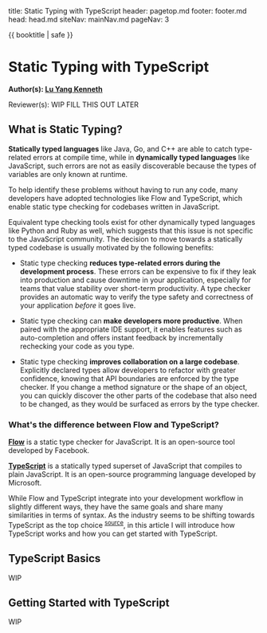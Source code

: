 <frontmatter>
  title: Static Typing with TypeScript
  header: pagetop.md
  footer: footer.md
  head: head.md
  siteNav: mainNav.md
  pageNav: 3
</frontmatter>

<div class="website-content">

{{ booktitle | safe }}

# Static Typing with TypeScript

**Author(s): [Lu Yang Kenneth](https://github.com/luyangkenneth)**

Reviewer(s): WIP FILL THIS OUT LATER


## What is Static Typing?

**Statically typed languages** like Java, Go, and C++ are able to catch type-related errors at compile time, while in **dynamically typed languages** like JavaScript, such errors are not as easily discoverable because the types of variables are only known at runtime.

To help identify these problems without having to run any code, many developers have adopted technologies like Flow and TypeScript, which enable static type checking for codebases written in JavaScript.

Equivalent type checking tools exist for other dynamically typed languages like Python and Ruby as well, which suggests that this issue is not specific to the JavaScript community. The decision to move towards a statically typed codebase is usually motivated by the following benefits:

- Static type checking **reduces type-related errors during the development process**. These errors can be expensive to fix if they leak into production and cause downtime in your application, especially for teams that value stability over short-term productivity. A type checker provides an automatic way to verify the type safety and correctness of your application _before_ it goes live.

- Static type checking can **make developers more productive**. When paired with the appropriate IDE support, it enables features such as auto-completion and offers instant feedback by incrementally rechecking your code as you type.

- Static type checking **improves collaboration on a large codebase**. Explicitly declared types allow developers to refactor with greater confidence, knowing that API boundaries are enforced by the type checker. If you change a method signature or the shape of an object, you can quickly discover the other parts of the codebase that also need to be changed, as they would be surfaced as errors by the type checker.


### What's the difference between Flow and TypeScript?

**[Flow](https://flow.org/)** is a static type checker for JavaScript. It is an open-source tool developed by Facebook.

**[TypeScript](https://www.typescriptlang.org/)** is a statically typed superset of JavaScript that compiles to plain JavaScript. It is an open-source programming language developed by Microsoft.

While Flow and TypeScript integrate into your development workflow in slightly different ways, they have the same goals and share many similarities in terms of syntax. As the industry seems to be shifting towards TypeScript as the top choice <sup>[source](https://dev.to/nickytonline/is-2019-the-year-of-typescript-18p2)</sup>, in this article I will introduce how TypeScript works and how you can get started with TypeScript.


## TypeScript Basics

WIP


## Getting Started with TypeScript

WIP

</div>
